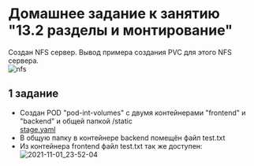 # Домашнее задание к занятию "13.2 разделы и монтирование"   
Создан NFS сервер. Вывод примера создания PVC для этого NFS сервера.   
![nfs](https://user-images.githubusercontent.com/78191008/139725720-de218ed4-cd8a-4de9-9e33-87d42d2dbfc3.png)   

## 1 задание  
- Создан POD "pod-int-volumes" с двумя контейнерами "frontend" и "backend" и общей папкой /static   
  [stage.yaml](https://github.com/Kostromin-Mixa/13-kubernetes-config-02-mounts/blob/main/stage.yaml)   
- В общую папку в контейнере backend помещён файл test.txt   
- Из контейнера frontend файл test.txt так же доступен:   
![2021-11-01_23-52-04](https://user-images.githubusercontent.com/78191008/139729254-facbac01-84f3-40a0-a1db-c39aafc1875f.png)
